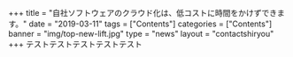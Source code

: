 +++
title = "自社ソフトウェアのクラウド化は、低コストに時間をかけずできます。"
date = "2019-03-11"
tags = ["Contents"]
categories = ["Contents"]
banner = "img/top-new-lift.jpg"
type = "news"
layout = "contactshiryou"
+++
テストテストテストテストテスト
